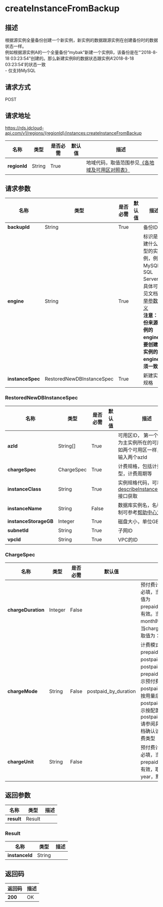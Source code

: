 # createInstanceFromBackup


## 描述
根据源实例全量备份创建一个新实例，新实例的数据跟源实例在创建备份时的数据状态一样。<br>例如根据源实例A的一个全量备份“mybak”新建一个实例B，该备份是在“‘2018-8-18 03:23:54”创建的。那么新建实例B的数据状态跟实例A‘2018-8-18 03:23:54’的状态一致<br>- 仅支持MySQL

## 请求方式
POST

## 请求地址
https://rds.jdcloud-api.com/v1/regions/{regionId}/instances:createInstanceFromBackup

|名称|类型|是否必需|默认值|描述|
|---|---|---|---|---|
|**regionId**|String|True||地域代码，取值范围参见[《各地域及可用区对照表》](../Enum-Definitions/Regions-AZ.md)|

## 请求参数
|名称|类型|是否必需|默认值|描述|
|---|---|---|---|---|
|**backupId**|String|True||备份ID|
|**engine**|String|True||标识是创建什么类型的实例，例如MySQL，SQL Server等,具体可参见文档[枚举参数定义](../Enum-Definitions/Enum-Definitions.md)<br>**注意：备份来源实例的engine和要创建的实例的engine必须一致**|
|**instanceSpec**|RestoredNewDBInstanceSpec|True||新建实例规格|

### <a name="RestoredNewDBInstanceSpec">RestoredNewDBInstanceSpec</a>
|名称|类型|是否必需|默认值|描述|
|---|---|---|---|---|
|**azId**|String[]|True||可用区ID， 第一个ID必须为主实例所在的可用区。如两个可用区一样，也需输入两个azId|
|**chargeSpec**|ChargeSpec|True||计费规格，包括计费类型，计费周期等|
|**instanceClass**|String|True||实例规格代码，可以通过[describeInstanceClasses](../instance/describeInstanceClasses.md)接口获取|
|**instanceName**|String|False||数据库实例名，名称的限制可参考[帮助中心文档](../../../documentation/Cloud-Database-and-Cache/RDS/Introduction/Restrictions/SQLServer-Restrictions.md)|
|**instanceStorageGB**|Integer|True||磁盘大小，单位GB|
|**subnetId**|String|True||子网ID|
|**vpcId**|String|True||VPC的ID|
### <a name="ChargeSpec">ChargeSpec</a>
|名称|类型|是否必需|默认值|描述|
|---|---|---|---|---|
|**chargeDuration**|Integer|False||预付费计费时长，预付费必填，当chargeMode取值为prepaid_by_duration时有效。当chargeUnit为month时取值为：1~9，当chargeUnit为year时取值为：1、2、3|
|**chargeMode**|String|False|postpaid_by_duration|计费模式，取值为：prepaid_by_duration，postpaid_by_usage或postpaid_by_duration，prepaid_by_duration表示预付费，postpaid_by_usage表示按用量后付费，postpaid_by_duration表示按配置后付费，默认为postpaid_by_duration.请参阅具体产品线帮助文档确认该产品线支持的计费类型|
|**chargeUnit**|String|False||预付费计费单位，预付费必填，当chargeMode为prepaid_by_duration时有效，取值为：month、year，默认为month|

## 返回参数
|名称|类型|描述|
|---|---|---|
|**result**|Result||


### <a name="Result">Result</a>
|名称|类型|描述|
|---|---|---|
|**instanceId**|String||

## 返回码
|返回码|描述|
|---|---|
|**200**|OK|
